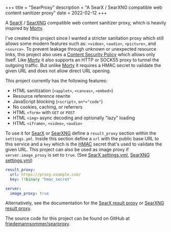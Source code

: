+++
title = "SearProxy"
description = "A SearX / SearXNG compatible web content sanitizer proxy"
date = 2022-02-12
+++

A [SearX][searx] / [SearXNG][searxng] compatible web content sanitizer proxy, which is heavily inspired by
[Morty][morty].

I've created this project since I wanted a stricter sanitation proxy which still allows some modern features such
as: `<video>`, `<audio>`, `<picture>`, and `<source>`. To prevent leakage through unknown or unexpected resource links,
this project also uses a [Content Security Policy][csp] which allows
only itself. Like [Morty][morty] it also supports an HTTP or SOCKS5 proxy to tunnel the outgoing traffic. But
unlike [Morty][morty] it requires a HMAC secret to validate the given URL and does not allow direct URL opening.

This project currently has the following features:

* HTML sanitization (`<applet>`, `<canvas>`, `<embed>`)
* Resource reference rewrite
* JavaScript blocking (`<script>`, `on*="code"`)
* No cookies, caching, or referrers
* HTML `<form>` with `GET` or `POST`
* HTML `<img>` async decoding and optionally "lazy" loading
* HTML `<iframe>`, `<video>`, `<audio>`

To use it for [SearX][searx] or [SearXNG][searxng] define a `result_proxy` section within the `settings.yml`. Inside
this section define a `url` with the public base URL to this service and a `key` which is the [HMAC][hmac] secret that's
used to validate the given URL. This project can also be used as image proxy if `server.image_proxy` is set to `true`.
(See [SearX settings.yml][searx_image_proxy], [SearXNG settings.yml][searxng_image_proxy])

```yaml
result_proxy:
  url: https://proxy.example.com/
  key: !!binary "hmac_secret"

server:
  image_proxy: true
```

Alternatively, see the documentation for the [SearX result proxy][searx_morty] or [SearXNG result proxy][searxng_morty].

The source code for this project can be found on GitHub at [friedemannsommer/searproxy][searproxy].

[csp]: https://developer.mozilla.org/en-US/docs/Web/HTTP/CSP "Content Security Policy - MDN"
[hmac]: https://wikiless.org/wiki/HMAC "HMAC - Wikiless"
[morty]: https://github.com/asciimoo/morty "Morty - GitHub"
[searproxy]: https://github.com/friedemannsommer/searproxy "SearProxy - GitHub"
[searx]: https://github.com/searx/searx "SearX - GitHub"
[searx_morty]: https://searx.github.io/searx/admin/morty.html "SearX result proxy documentation"
[searx_image_proxy]: https://searx.github.io/searx/admin/settings.html#server "SearX settings.yml documentation"
[searxng]: https://github.com/searxng/searxng "SearXNG - GitHub"
[searxng_morty]: https://docs.searxng.org/admin/morty.html "SearXNG result proxy documentation"
[searxng_image_proxy]: https://docs.searxng.org/admin/engines/settings.html#server "SearXNG settings.yml documentation"
